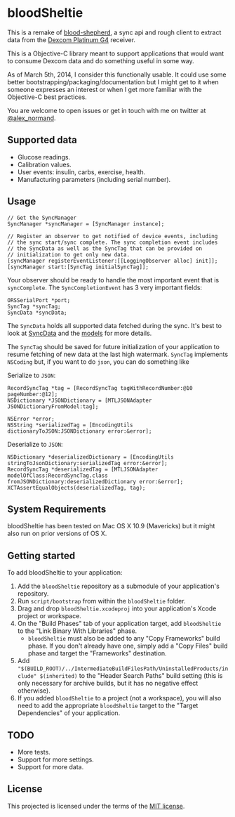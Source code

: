 bloodSheltie
============

This is a remake of [blood-shepherd](https://github.com/alexandre-normand/blood-shepher), a sync api and rough client to extract data from the [Dexcom Platinum G4](http://dexcom.com/dexcom-g4-platinum) receiver.

This is a Objective-C library meant to support applications that would want to consume Dexcom data and do something useful in some way. 

As of March 5th, 2014, I consider this functionally usable. It could use some better bootstrapping/packaging/documentation but I might get to it when someone expresses an interest or when I get more familiar with the Objective-C best practices. 

You are welcome to open issues or get in touch with me on twitter at [@alex_normand](https://twitter.com/alex_normand).

Supported data
--------------
* Glucose readings.
* Calibration values.
* User events: insulin, carbs, exercise, health.
* Manufacturing parameters (including serial number).

Usage 
-----
```
// Get the SyncManager
SyncManager *syncManager = [SyncManager instance];

// Register an observer to get notified of device events, including
// the sync start/sync complete. The sync completion event includes
// the SyncData as well as the SyncTag that can be provided on
// initialization to get only new data.
[syncManager registerEventListener:[[LoggingObserver alloc] init]];
[syncManager start:[SyncTag initialSyncTag]];
```

Your observer should be ready to handle the most important event that is `syncComplete`. The `SyncCompletionEvent` has 3 very important fields:
```
ORSSerialPort *port;
SyncTag *syncTag;
SyncData *syncData;
```
The `SyncData` holds all supported data fetched during the sync. It's best to look at [SyncData](bloodSheltie/SyncData.h) and the [models](bloodSheltie/model) for more details.

The `SyncTag` should be saved for future initialization of your application to resume fetching of new data at the last high watermark. `SyncTag` implements `NSCoding` but, if you want to do `json`, you can do something like 

Serialize to `JSON`:
```
RecordSyncTag *tag = [RecordSyncTag tagWithRecordNumber:@10 pageNumber:@12];
NSDictionary *JSONDictionary = [MTLJSONAdapter JSONDictionaryFromModel:tag];

NSError *error;
NSString *serializedTag = [EncodingUtils dictionaryToJSON:JSONDictionary error:&error];
``` 

Deserialize to `JSON`:
```
NSDictionary *deserializedDictionary = [EncodingUtils stringToJsonDictionary:serializedTag error:&error];
RecordSyncTag *deserializedTag = [MTLJSONAdapter modelOfClass:RecordSyncTag.class fromJSONDictionary:deserializedDictionary error:&error];
XCTAssertEqualObjects(deserializedTag, tag);
```
System Requirements
-------------------
bloodSheltie has been tested on Mac OS X 10.9 (Mavericks) but it might also run on prior versions of OS X. 

Getting started
---------------
To add bloodSheltie to your application:

1. Add the `bloodSheltie` repository as a submodule of your application's repository.
1. Run `script/bootstrap` from within the `bloodSheltie` folder.
1. Drag and drop `bloodSheltie.xcodeproj` into your application's Xcode project or workspace.
1. On the "Build Phases" tab of your application target, add `bloodSheltie` to the "Link Binary With Libraries" phase.
    * `bloodSheltie` must also be added to any "Copy Frameworks" build phase. If you don't already have one, simply add a "Copy Files" build phase and target the "Frameworks" destination.
1. Add `"$(BUILD_ROOT)/../IntermediateBuildFilesPath/UninstalledProducts/include" $(inherited)` to the "Header Search Paths" build setting (this is only necessary for archive builds, but it has no negative effect otherwise).
1. If you added `bloodSheltie` to a project (not a workspace), you will also need to add the appropriate `bloodSheltie` target to the "Target Dependencies" of your application.

TODO
----
* More tests.
* Support for more settings.
* Support for more data. 

License
-------
This projected is licensed under the terms of the [MIT license](LICENSE.md). 

